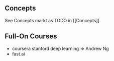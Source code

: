 ## Concepts
See Concepts markt as TODO in [[Concepts]].

## Full-On Courses
- coursera stanford deep learning => Andrew Ng
- fast.ai


